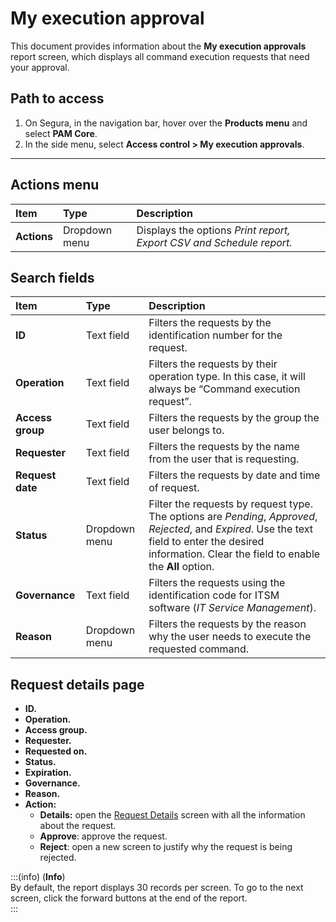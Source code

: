 # My execution approval

This document provides information about the **My execution approvals** report screen, which displays all command execution requests that need your approval.

## Path to access

1. On Segura, in the navigation bar, hover over the **Products menu** and select **PAM Core**.  
2. In the side menu, select **Access control > My execution approvals**.

---
## Actions menu

| **Item** | **Type** | **Description** |
| :---- | :---- | :---- |
| **Actions** | Dropdown menu | Displays the options *Print report, Export CSV and Schedule report.* |

## Search fields

| **Item** | **Type** | **Description** |
| :---- | :---- | :---- |
| **ID** | Text field | Filters the requests by the identification number for the request. |
| **Operation** | Text field | Filters the requests by their operation type. In this case, it will always be “Command execution request”. |
| **Access group** | Text field | Filters the requests by the group the user belongs to. |
| **Requester** | Text field | Filters the requests by the name from the user that is requesting. |
| **Request date** | Text field | Filters the requests by date and time of request. |
| **Status** | Dropdown menu | Filter the requests by request type. The options are *Pending*, *Approved*, *Rejected*, and *Expired*. Use the text field to enter the desired information. Clear the field to enable the **All** option. |
| **Governance**  | Text field | Filters the requests using the identification code for ITSM software (*IT Service Management*). |
| **Reason** | Dropdown menu | Filters the requests by the reason why the user needs to execute the requested command. |

## Request details page

* **ID.**  
* **Operation.**  
* **Access group.**  
* **Requester.**  
* **Requested on.**  
* **Status.**  
* **Expiration.**  
* **Governance.**  
* **Reason.**  
* **Action:**  
  * **Details:** open the [Request Details](/v4/docs/pam-session-request-details-audited-commands) screen with all the information about the request.  
  * **Approve**: approve the request.  
  * **Reject**: open a new screen to justify why the request is being rejected.

:::(info) (**Info**)  
By default, the report displays 30 records per screen. To go to the next screen, click the forward buttons at the end of the report.  
:::